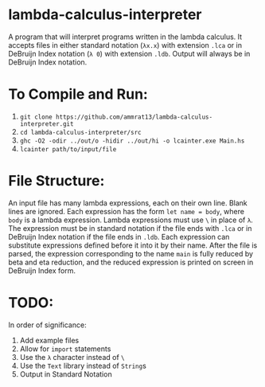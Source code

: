 # lambda-calculus-interpreter
A program that will interpret programs written in the lambda calculus. It accepts files in either standard notation (`λx.x`) with extension `.lca` or in DeBruijn Index notation (`λ 0`) with extension `.ldb`. Output will always be in DeBruijn Index notation.

# To Compile and Run:
  1. `git clone https://github.com/ammrat13/lambda-calculus-interpreter.git`
  2. `cd lambda-calculus-interpreter/src`
  3. `ghc -O2 -odir ../out/o -hidir ../out/hi -o lcainter.exe Main.hs`
  4. `lcainter path/to/input/file`

# File Structure:
An input file has many lambda expressions, each on their own line. Blank lines are ignored. Each expression has the form `let name = body`, where `body` is a lambda expression. Lambda expressions must use `\` in place of `λ`. The expression must be in standard notation if the file ends with `.lca` or in DeBruijn Index notation if the file ends in `.ldb`. Each expression can substitute expressions defined before it into it by their name. After the file is parsed, the expression corresponding to the name `main` is fully reduced by beta and eta reduction, and the reduced expression is printed on screen in DeBruijn Index form.

# TODO:
In order of significance:
  1. Add example files
  2. Allow for `import` statements
  3. Use the `λ` character instead of `\`
  4. Use the `Text` library instead of `String`s
  5. Output in Standard Notation
